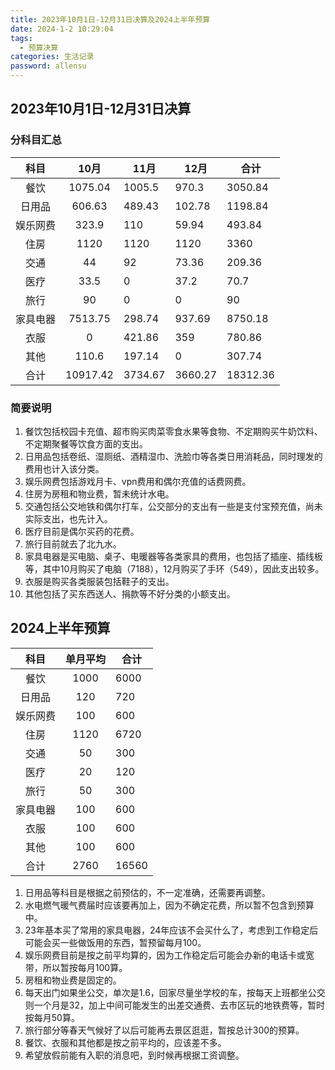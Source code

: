 ```yaml
---
title: 2023年10月1日-12月31日决算及2024上半年预算
date: 2024-1-2 10:29:04
tags:
  - 预算决算
categories: 生活记录
password: allensu
---
```


## 2023年10月1日-12月31日决算
### 分科目汇总
| 科目 | 10月 | 11月 | 12月 | 合计 |
| :--: | :--: | ---- | ---- | ---- |
| 餐饮 | 1075.04 | 1005.5 | 970.3 | 3050.84 |
| 日用品 | 606.63 | 489.43 | 102.78 | 1198.84 |
| 娱乐网费 | 323.9 | 110 | 59.94 | 493.84 |
| 住房 | 1120 | 1120 | 1120 | 3360 |
| 交通 | 44 | 92 | 73.36 | 209.36 |
| 医疗 | 33.5 | 0 | 37.2 | 70.7 |
| 旅行 | 90 | 0 | 0 | 90 |
| 家具电器 | 7513.75 | 298.74 | 937.69 | 8750.18 |
| 衣服 | 0 | 421.86 | 359 | 780.86 |
| 其他 | 110.6 | 197.14 | 0 | 307.74 |
| 合计 | 10917.42 | 3734.67 | 3660.27 | 18312.36 |

### 简要说明
1. 餐饮包括校园卡充值、超市购买肉菜零食水果等食物、不定期购买牛奶饮料、不定期聚餐等饮食方面的支出。
2. 日用品包括卷纸、湿厕纸、酒精湿巾、洗脸巾等各类日用消耗品，同时理发的费用也计入该分类。
3. 娱乐网费包括游戏月卡、vpn费用和偶尔充值的话费网费。
4. 住房为房租和物业费，暂未统计水电。
5. 交通包括公交地铁和偶尔打车，公交部分的支出有一些是支付宝预充值，尚未实际支出，也先计入。
6. 医疗目前是偶尔买药的花费。
7. 旅行目前就去了北九水。
8. 家具电器是买电脑、桌子、电暖器等各类家具的费用，也包括了插座、插线板等，其中10月购买了电脑（7188），12月购买了手环（549），因此支出较多。
9. 衣服是购买各类服装包括鞋子的支出。
10. 其他包括了买东西送人、捐款等不好分类的小额支出。

## 2024上半年预算

| 科目 | 单月平均 | 合计 |
| :--: | :--: | ---- |
| 餐饮 | 1000 | 6000 |
| 日用品 | 120 | 720 |
| 娱乐网费 | 100 | 600 |
| 住房 | 1120 | 6720 |
| 交通 | 50 | 300 |
| 医疗 | 20 | 120 |
| 旅行 | 50 | 300 |
| 家具电器 | 100 | 600 |
| 衣服 | 100 | 600 |
| 其他 | 100 | 600 |
| 合计 | 2760 | 16560 |

1. 日用品等科目是根据之前预估的，不一定准确，还需要再调整。
2. 水电燃气暖气费届时应该要再加上，因为不确定花费，所以暂不包含到预算中。
3. 23年基本买了常用的家具电器，24年应该不会买什么了，考虑到工作稳定后可能会买一些做饭用的东西，暂预留每月100。
4. 娱乐网费目前是按之前平均算的，因为工作稳定后可能会办新的电话卡或宽带，所以暂按每月100算。
5. 房租和物业费是固定的。
6. 每天出门如果坐公交，单次是1.6，回家尽量坐学校的车，按每天上班都坐公交则一个月是32，加上中间可能发生的出差交通费、去市区玩的地铁费等，暂时按每月50算。
7. 旅行部分等春天气候好了以后可能再去景区逛逛，暂按总计300的预算。
8. 餐饮、衣服和其他都是按之前平均的，应该差不多。
9. 希望放假前能有入职的消息吧，到时候再根据工资调整。